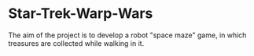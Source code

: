 # Star-Trek-Warp-Wars
The aim of the project is to develop a robot "space maze" game, in which treasures are collected while walking in it.
